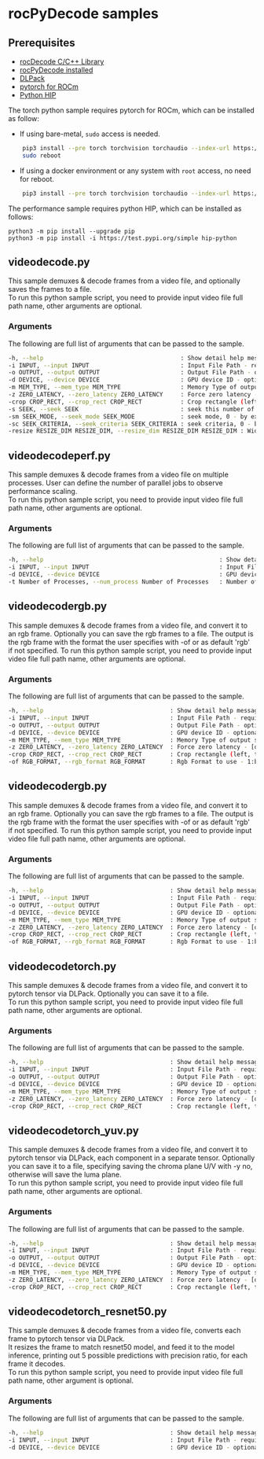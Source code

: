 # rocPyDecode samples

## Prerequisites
* [rocDecode C/C++ Library](https://github.com/ROCm/rocDecode)
* [rocPyDecode installed](../README.md#rocpydecode-install)
* [DLPack](https://pypi.org/project/dlpack/)
* [pytorch for ROCm](https://pytorch.org/get-started/locally/)
* [Python HIP](https://rocm.docs.amd.com/projects/hip-python/en/latest/user_guide/0_install.html)

The torch python sample requires pytorch for ROCm, which can be installed as follow:

- If using bare-metal, `sudo` access is needed.
```bash
    pip3 install --pre torch torchvision torchaudio --index-url https://download.pytorch.org/whl/nightly/rocm6.0
    sudo reboot 
```

- If using a docker environment or any system with `root` access, no need for reboot.
```bash
    pip3 install --pre torch torchvision torchaudio --index-url https://download.pytorch.org/whl/nightly/rocm6.0
```

The performance sample requires python HIP, which can be installed as follows:

```
python3 -m pip install --upgrade pip
python3 -m pip install -i https://test.pypi.org/simple hip-python
```

## videodecode.py

This sample demuxes & decode frames from a video file, and optionally saves the frames to a file. \
To run this python sample script, you need to provide input video file full path name, other arguments are optional.

### Arguments
The following are full list of arguments that can be passed to the sample.
```bash
-h, --help                                       : Show detail help message and exit
-i INPUT, --input INPUT                          : Input File Path - required
-o OUTPUT, --output OUTPUT                       : Output File Path - optional
-d DEVICE, --device DEVICE                       : GPU device ID - optional, default - 0
-m MEM_TYPE, --mem_type MEM_TYPE                 : Memory Type of output surfce - 0: Internal 1: dev_copied 2: host_copied - optional, default 1
-z ZERO_LATENCY, --zero_latency ZERO_LATENCY     : Force zero latency - [options: yes,no], default: no
-crop CROP_RECT, --crop_rect CROP_RECT           : Crop rectangle (left, top, right, bottom) - optional, default: None (no cropping)
-s SEEK, --seek SEEK                             : seek this number of frames, optional, default: no seek
-sm SEEK_MODE, --seek_mode SEEK_MODE             : seek mode, 0 - by exact frame number, 1 - by previous key frame, optional, default: 1 - by previous key frame
-sc SEEK_CRITERIA, --seek_criteria SEEK_CRITERIA : seek criteria, 0 - by frame number, 1 - by time stamp, optional, default: 0 - by frame number
-resize RESIZE_DIM RESIZE_DIM, --resize_dim RESIZE_DIM RESIZE_DIM : Width & Height of new resized frame, optional, default: no resizing
```

## videodecodeperf.py

This sample demuxes & decode frames from a video file on multiple processes. User can define the number of parallel jobs to observe performance scaling. \
To run this python sample script, you need to provide input video file full path name, other arguments are optional.



### Arguments

The following are full list of arguments that can be passed to the sample.

```bash
-h, --help                                                  : Show detail help message and exit
-i INPUT, --input INPUT                                     : Input File Path - required
-d DEVICE, --device DEVICE                                  : GPU device ID - optional, default - 0
-t Number of Processes, --num_process Number of Processes   : Number of Processes - optional, default 4
```

## videodecodergb.py

This sample demuxes & decode frames from a video file, and convert it to an rgb frame. Optionally you can save the rgb frames to a file. The output is the rgb frame with the format the user specifies with -of or as default 'rgb' if not specified. To run this python sample script, you need to provide input video file full path name, other arguments are optional.

### Arguments
The following are full list of arguments that can be passed to the sample.
```bash
-h, --help                                    : Show detail help message and exit
-i INPUT, --input INPUT                       : Input File Path - required
-o OUTPUT, --output OUTPUT                    : Output File Path - optional
-d DEVICE, --device DEVICE                    : GPU device ID - optional, default - 0
-m MEM_TYPE, --mem_type MEM_TYPE              : Memory Type of output surfce - 0: Internal 1: dev_copied 2: host_copied - optional, default 1
-z ZERO_LATENCY, --zero_latency ZERO_LATENCY  : Force zero latency - [options: yes,no], default: no
-crop CROP_RECT, --crop_rect CROP_RECT        : Crop rectangle (left, top, right, bottom) - optional, default: None (no cropping)
-of RGB_FORMAT, --rgb_format RGB_FORMAT       : Rgb Format to use - 1:bgr, 3:rgb, converts decoded YUV frame to Tensor in RGB format, optional, default: 3
```

## videodecodergb.py

This sample demuxes & decode frames from a video file, and convert it to an rgb frame. Optionally you can save the rgb frames to a file. The output is the rgb frame with the format the user specifies with -of or as default 'rgb' if not specified. To run this python sample script, you need to provide input video file full path name, other arguments are optional.

### Arguments
The following are full list of arguments that can be passed to the sample.
```bash
-h, --help                                    : Show detail help message and exit
-i INPUT, --input INPUT                       : Input File Path - required
-o OUTPUT, --output OUTPUT                    : Output File Path - optional
-d DEVICE, --device DEVICE                    : GPU device ID - optional, default - 0
-m MEM_TYPE, --mem_type MEM_TYPE              : Memory Type of output surfce - 0: Internal 1: dev_copied 2: host_copied - optional, default 1
-z ZERO_LATENCY, --zero_latency ZERO_LATENCY  : Force zero latency - [options: yes,no], default: no
-crop CROP_RECT, --crop_rect CROP_RECT        : Crop rectangle (left, top, right, bottom) - optional, default: None (no cropping)
-of RGB_FORMAT, --rgb_format RGB_FORMAT       : Rgb Format to use - 1:bgr, 3:rgb, converts decoded YUV frame to Tensor in RGB format, optional, default: 3
```

## videodecodetorch.py

This sample demuxes & decode frames from a video file, and convert it to pytorch tensor via DLPack. Optionally you can save it to a file. \
To run this python sample script, you need to provide input video file full path name, other arguments are optional.

### Arguments
The following are full list of arguments that can be passed to the sample.
```bash
-h, --help                                    : Show detail help message and exit
-i INPUT, --input INPUT                       : Input File Path - required
-o OUTPUT, --output OUTPUT                    : Output File Path - optional
-d DEVICE, --device DEVICE                    : GPU device ID - optional, default - 0
-m MEM_TYPE, --mem_type MEM_TYPE              : Memory Type of output surfce - 0: Internal 1: dev_copied 2: host_copied - optional, default 1
-z ZERO_LATENCY, --zero_latency ZERO_LATENCY  : Force zero latency - [options: yes,no], default: no
-crop CROP_RECT, --crop_rect CROP_RECT        : Crop rectangle (left, top, right, bottom) - optional, default: None (no cropping)
```

## videodecodetorch_yuv.py

This sample demuxes & decode frames from a video file, and convert it to pytorch tensor via DLPack, each component in a separate tensor. Optionally you can save it to a file, specifying saving the chroma plane U/V with -y no, otherwise will save the luma plane. \
To run this python sample script, you need to provide input video file full path name, other arguments are optional.

### Arguments
The following are full list of arguments that can be passed to the sample.
```bash
-h, --help                                    : Show detail help message and exit
-i INPUT, --input INPUT                       : Input File Path - required
-o OUTPUT, --output OUTPUT                    : Output File Path - optional
-d DEVICE, --device DEVICE                    : GPU device ID - optional, default - 0
-m MEM_TYPE, --mem_type MEM_TYPE              : Memory Type of output surfce - 0: Internal 1: dev_copied 2: host_copied - optional, default 1
-z ZERO_LATENCY, --zero_latency ZERO_LATENCY  : Force zero latency - [options: yes,no], default: no
-crop CROP_RECT, --crop_rect CROP_RECT        : Crop rectangle (left, top, right, bottom) - optional, default: None (no cropping)
```

## videodecodetorch_resnet50.py

This sample demuxes & decode frames from a video file, converts each frame to pytorch tensor via DLPack. \
It resizes the frame to match resnet50 model, and feed it to the model inference, printing out 5 possible predictions with precision ratio, for each frame it decodes. \
To run this python sample script, you need to provide input video file full path name, other argument is optional.

### Arguments
The following are full list of arguments that can be passed to the sample.
```bash
-h, --help                                    : Show detail help message and exit
-i INPUT, --input INPUT                       : Input File Path - required
-d DEVICE, --device DEVICE                    : GPU device ID - optional, default - 0
```